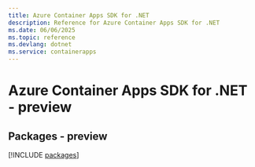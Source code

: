 ```yaml
---
title: Azure Container Apps SDK for .NET
description: Reference for Azure Container Apps SDK for .NET
ms.date: 06/06/2025
ms.topic: reference
ms.devlang: dotnet
ms.service: containerapps
---
```

# Azure Container Apps SDK for .NET - preview
## Packages - preview
[!INCLUDE [packages](container-apps-index.md)]